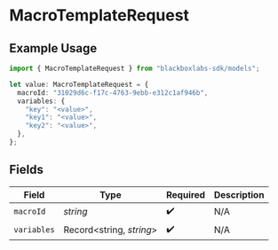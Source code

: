 # MacroTemplateRequest

## Example Usage

```typescript
import { MacroTemplateRequest } from "blackboxlabs-sdk/models";

let value: MacroTemplateRequest = {
  macroId: "31029d6c-f17c-4763-9ebb-e312c1af946b",
  variables: {
    "key": "<value>",
    "key1": "<value>",
    "key2": "<value>",
  },
};
```

## Fields

| Field                    | Type                     | Required                 | Description              |
| ------------------------ | ------------------------ | ------------------------ | ------------------------ |
| `macroId`                | *string*                 | :heavy_check_mark:       | N/A                      |
| `variables`              | Record<string, *string*> | :heavy_check_mark:       | N/A                      |